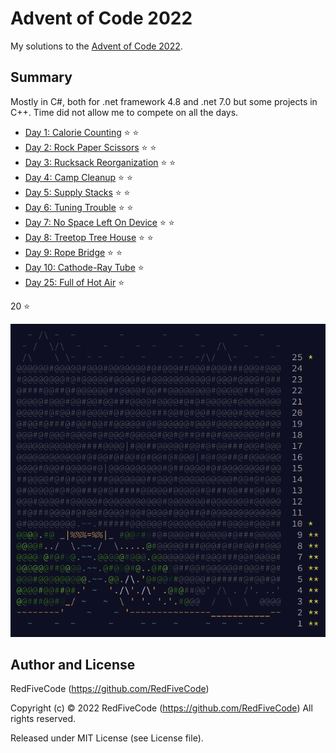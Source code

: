 # Advent of Code 2022

My solutions to the [Advent of Code 2022](https://adventofcode.com/2022).

## Summary
Mostly in C#, both for .net framework 4.8 and .net 7.0 but some projects in C++.
Time did not allow me to compete on all the days.

* [Day 1: Calorie Counting](https://adventofcode.com/2022/day/1) :star: :star:
* [Day 2: Rock Paper Scissors](https://adventofcode.com/2022/day/2) :star: :star:
* [Day 3: Rucksack Reorganization](https://adventofcode.com/2022/day/3) :star: :star:
* [Day 4: Camp Cleanup](https://adventofcode.com/2022/day/4) :star: :star:
* [Day 5: Supply Stacks](https://adventofcode.com/2022/day/5) :star: :star:
* [Day 6: Tuning Trouble](https://adventofcode.com/2022/day/6) :star: :star:
* [Day 7: No Space Left On Device](https://adventofcode.com/2022/day/7) :star: :star:
* [Day 8: Treetop Tree House](https://adventofcode.com/2022/day/8) :star: :star:
* [Day 9: Rope Bridge](https://adventofcode.com/2022/day/9) :star: :star:
* [Day 10: Cathode-Ray Tube](https://adventofcode.com/2022/day/10) :star:
* [Day 25: Full of Hot Air](https://adventofcode.com/2022/day/25) :star:

20 :star:

![](Stars.png)

## Author and License
RedFiveCode (https://github.com/RedFiveCode)

Copyright (c) © 2022 RedFiveCode (https://github.com/RedFiveCode) All rights reserved.

Released under MIT License (see License file).